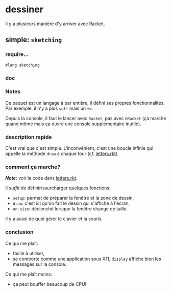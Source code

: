# dessiner

Il y a plusieurs manière d'y arriver avec Racket.

## simple: `sketching`

### require...

```
#lang sketching
```
### doc

### Notes

Ce paquet est un langage à par entière, il défini ses propres fonctionnalités. Par exemple, il n'y a plus `set!` mais un `+=`.

Depuis la console, il faut le lancer avec `Racket`, pas avec `GRacket` (ça marche quand même mais ça ouvre une console supplémentaire inutile).

### description rapide

C'est vrai que c'est simple. L'inconvénient, c'est une boucle infinie qui appelle la méthode `draw` à chaque tour (*cf.* [letters.rkt](letters.rkt)).

### comment ça marche?

***Note:*** voir le code dans [letters.rkt](letters.rkt).

Il *suffit* de définir/ssurcharger quelques fonctions:
 
- `setup`: permet de préparer la fenêtre et la zone de dessin,
- `draw`: c'est ici qu'on fait le dessin qui s'affiche à l'écran,
- `on-size`: déclenché lorsque la fenêtre change de taille.

Il y a aussi de quoi gérer le clavier et la souris.

### conclusion

Ce qui me plaît:
- facile à utiliser,
- se comporte comme une application sous X11, `display` affiche bien les messages sur la console.

Ce qui me plaît moins:
- ça peut bouffer beaucoup de CPU!
